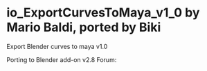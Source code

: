 # io_ExportCurvesToMaya_v1_0 by Mario Baldi, ported by Biki
Export Blender curves to maya v1.0

Porting to Blender add-on v2.8
Forum: 
